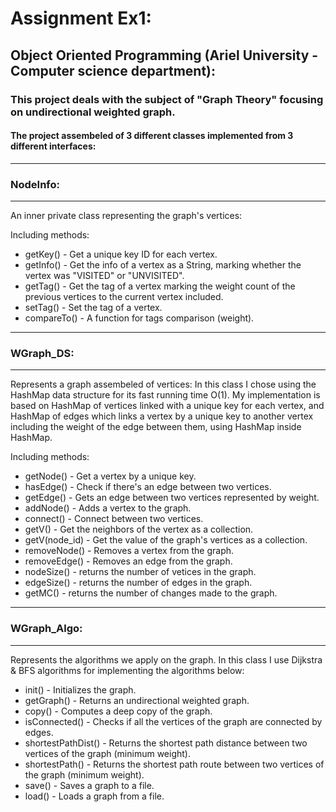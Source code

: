 # Assignment Ex1:

## Object Oriented Programming (Ariel University - Computer science department):

### This project deals with the subject of "Graph Theory" focusing on undirectional weighted graph.
#### The project assembeled of 3 different classes implemented from 3 different interfaces:

------------------------------------------------------------------------------------------
### NodeInfo:
------------------------------------------------------------------------------------------
An inner private class representing the graph's vertices:
	
Including methods:
- getKey() - Get a unique key ID for each vertex.
- getInfo() - Get the info of a vertex as a String, marking whether the vertex was "VISITED" or "UNVISITED".
- getTag() - Get the tag of a vertex marking the weight count of the previous vertices to the current vertex included.
- setTag() - Set the tag of a vertex.
- compareTo() - A function for tags comparison (weight).

------------------------------------------------------------------------------------------
### WGraph_DS:
------------------------------------------------------------------------------------------
Represents a graph assembeled of vertices:
In this class I chose using the HashMap data structure for its fast running time O(1).
My implementation is based on HashMap of vertices linked with a unique key for each vertex,
and HashMap of edges which links a vertex by a unique key to another vertex including
the weight of the edge between them, using HashMap inside HashMap.
	
Including methods:
- getNode() - Get a vertex by a unique key.
- hasEdge() - Check if there's an edge between two vertices.
- getEdge() - Gets an edge between two vertices represented by weight.
- addNode() - Adds a vertex to the graph.
- connect() - Connect between two vertices.
- getV() - Get the neighbors of the vertex as a collection.
- getV(node_id) - Get the value of the graph's vertices as a collection.
- removeNode() - Removes a vertex from the graph.
- removeEdge() - Removes an edge from the graph.
- nodeSize() - returns the number of vetices in the graph.
- edgeSize() - returns the number of edges in the graph.
- getMC() - returns the number of changes made to the graph.

------------------------------------------------------------------------------------------
### WGraph_Algo: 
------------------------------------------------------------------------------------------
Represents the algorithms we apply on the graph. 
In this class I use Dijkstra & BFS algorithms for implementing the algorithms below:
	
- init() - Initializes the graph.
- getGraph() - Returns an undirectional weighted graph.
- copy() - Computes a deep copy of the graph.
- isConnected() - Checks if all the vertices of the graph are connected by edges.
- shortestPathDist() - Returns the shortest path distance between two vertices of the graph (minimum weight). 
- shortestPath() - Returns the shortest path route between two vertices of the graph (minimum weight).
- save() - Saves a graph to a file.
- load() - Loads a graph from a file.
